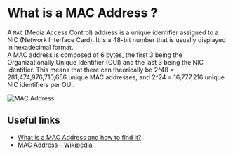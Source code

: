 # What is a MAC Address ?

A `MAC` (Media Access Control) address is a unique identifier assigned to a NIC (Network Interface Card). It is a 48-bit number that is usually displayed in hexadecimal format.  
A MAC address is composed of 6 bytes, the first 3 being the Organizationally Unique Identifier (OUI) and the last 3 being the NIC identifier. This means that there can theorically be 2^48 = 281,474,976,710,656 unique MAC addresses, and 2^24 = 16,777,216 unique NIC identifiers per OUI.

![MAC Address](https://upload.wikimedia.org/wikipedia/commons/9/94/MAC-48_Address.svg)

## Useful links

- [What is a MAC Address and how to find it?](https://slts.osu.edu/articles/whats-a-mac-address-and-how-do-i-find-it/)
- [MAC Address - Wikipedia](https://en.wikipedia.org/wiki/MAC_address)

